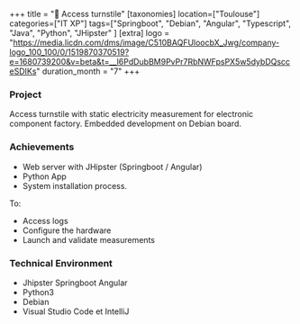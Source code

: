 +++
title = "🛞 Access turnstile"
[taxonomies]
location=["Toulouse"]
categories=["IT XP"]
tags=["Springboot", "Debian", "Angular", "Typescript", "Java", "Python", "JHipster" ]
[extra]
logo = "https://media.licdn.com/dms/image/C510BAQFUloocbX_Jwg/company-logo_100_100/0/1519870370519?e=1680739200&v=beta&t=__l6PdDubBM9PvPr7RbNWFpsPX5w5dybDQscceSDIKs"
duration_month = "7"
+++

### Project

Access turnstile with static electricity measurement for electronic component factory. Embedded development on Debian board.

<!-- more -->

### Achievements

- Web server with JHipster (Springboot / Angular)
- Python App
- System installation process.

To:

- Access logs
- Configure the hardware
- Launch and validate measurements

### Technical Environment

- Jhipster Springboot Angular
- Python3
- Debian
- Visual Studio Code et IntelliJ

